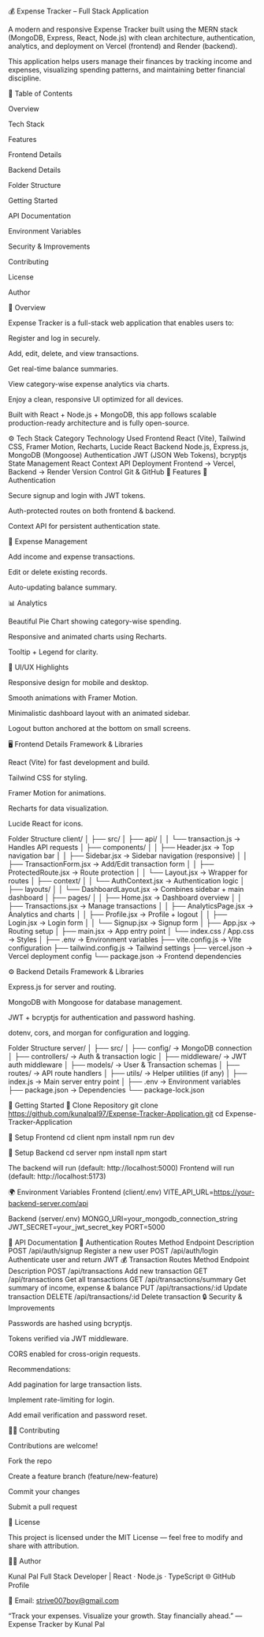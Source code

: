 💰 Expense Tracker – Full Stack Application

A modern and responsive Expense Tracker built using the MERN stack (MongoDB, Express, React, Node.js) with clean architecture, authentication, analytics, and deployment on Vercel (frontend) and Render (backend).

This application helps users manage their finances by tracking income and expenses, visualizing spending patterns, and maintaining better financial discipline.

📑 Table of Contents

Overview

Tech Stack

Features

Frontend Details

Backend Details

Folder Structure

Getting Started

API Documentation

Environment Variables

Security & Improvements

Contributing

License

Author

🧾 Overview

Expense Tracker is a full-stack web application that enables users to:

Register and log in securely.

Add, edit, delete, and view transactions.

Get real-time balance summaries.

View category-wise expense analytics via charts.

Enjoy a clean, responsive UI optimized for all devices.

Built with React + Node.js + MongoDB, this app follows scalable production-ready architecture and is fully open-source.

⚙️ Tech Stack
Category	Technology Used
Frontend	React (Vite), Tailwind CSS, Framer Motion, Recharts, Lucide React
Backend	Node.js, Express.js, MongoDB (Mongoose)
Authentication	JWT (JSON Web Tokens), bcryptjs
State Management	React Context API
Deployment	Frontend → Vercel, Backend → Render
Version Control	Git & GitHub
🧠 Features
🔐 Authentication

Secure signup and login with JWT tokens.

Auth-protected routes on both frontend & backend.

Context API for persistent authentication state.

💸 Expense Management

Add income and expense transactions.

Edit or delete existing records.

Auto-updating balance summary.

📊 Analytics

Beautiful Pie Chart showing category-wise spending.

Responsive and animated charts using Recharts.

Tooltip + Legend for clarity.

🎨 UI/UX Highlights

Responsive design for mobile and desktop.

Smooth animations with Framer Motion.

Minimalistic dashboard layout with an animated sidebar.

Logout button anchored at the bottom on small screens.

🖥️ Frontend Details
Framework & Libraries

React (Vite) for fast development and build.

Tailwind CSS for styling.

Framer Motion for animations.

Recharts for data visualization.

Lucide React for icons.

Folder Structure
client/
│
├── src/
│   ├── api/
│   │   └── transaction.js            → Handles API requests
│   ├── components/
│   │   ├── Header.jsx                → Top navigation bar
│   │   ├── Sidebar.jsx               → Sidebar navigation (responsive)
│   │   ├── TransactionForm.jsx       → Add/Edit transaction form
│   │   ├── ProtectedRoute.jsx        → Route protection
│   │   └── Layout.jsx                → Wrapper for routes
│   ├── context/
│   │   └── AuthContext.jsx           → Authentication logic
│   ├── layouts/
│   │   └── DashboardLayout.jsx       → Combines sidebar + main dashboard
│   ├── pages/
│   │   ├── Home.jsx                  → Dashboard overview
│   │   ├── Transactions.jsx          → Manage transactions
│   │   ├── AnalyticsPage.jsx         → Analytics and charts
│   │   ├── Profile.jsx               → Profile + logout
│   │   ├── Login.jsx                 → Login form
│   │   └── Signup.jsx                → Signup form
│   ├── App.jsx                       → Routing setup
│   ├── main.jsx                      → App entry point
│   └── index.css / App.css           → Styles
│
├── .env                              → Environment variables
├── vite.config.js                    → Vite configuration
├── tailwind.config.js                → Tailwind settings
├── vercel.json                       → Vercel deployment config
└── package.json                      → Frontend dependencies

⚙️ Backend Details
Framework & Libraries

Express.js for server and routing.

MongoDB with Mongoose for database management.

JWT + bcryptjs for authentication and password hashing.

dotenv, cors, and morgan for configuration and logging.

Folder Structure
server/
│
├── src/
│   ├── config/             → MongoDB connection
│   ├── controllers/        → Auth & transaction logic
│   ├── middleware/         → JWT auth middleware
│   ├── models/             → User & Transaction schemas
│   ├── routes/             → API route handlers
│   ├── utils/              → Helper utilities (if any)
│   ├── index.js            → Main server entry point
│
├── .env                    → Environment variables
├── package.json            → Dependencies
└── package-lock.json

🚀 Getting Started
🔹 Clone Repository
git clone https://github.com/kunalpal97/Expense-Tracker-Application.git
cd Expense-Tracker-Application

🔹 Setup Frontend
cd client
npm install
npm run dev

🔹 Setup Backend
cd server
npm install
npm start


The backend will run (default: http://localhost:5000)
Frontend will run (default: http://localhost:5173)

🌍 Environment Variables
Frontend (client/.env)
VITE_API_URL=https://your-backend-server.com/api

Backend (server/.env)
MONGO_URI=your_mongodb_connection_string
JWT_SECRET=your_jwt_secret_key
PORT=5000

🧾 API Documentation
🔑 Authentication Routes
Method	Endpoint	Description
POST	/api/auth/signup	Register a new user
POST	/api/auth/login	Authenticate user and return JWT
💰 Transaction Routes
Method	Endpoint	Description
POST	/api/transactions	Add new transaction
GET	/api/transactions	Get all transactions
GET	/api/transactions/summary	Get summary of income, expense & balance
PUT	/api/transactions/:id	Update transaction
DELETE	/api/transactions/:id	Delete transaction
🔒 Security & Improvements

Passwords are hashed using bcryptjs.

Tokens verified via JWT middleware.

CORS enabled for cross-origin requests.

Recommendations:

Add pagination for large transaction lists.

Implement rate-limiting for login.

Add email verification and password reset.

🧑‍💻 Contributing

Contributions are welcome!

Fork the repo

Create a feature branch (feature/new-feature)

Commit your changes

Submit a pull request

🧾 License

This project is licensed under the MIT License — feel free to modify and share with attribution.

👨‍💻 Author

Kunal Pal
Full Stack Developer | React · Node.js · TypeScript
🌐 GitHub Profile

📧 Email: strive007boy@gmail.com

“Track your expenses. Visualize your growth. Stay financially ahead.”
— Expense Tracker by Kunal Pal
